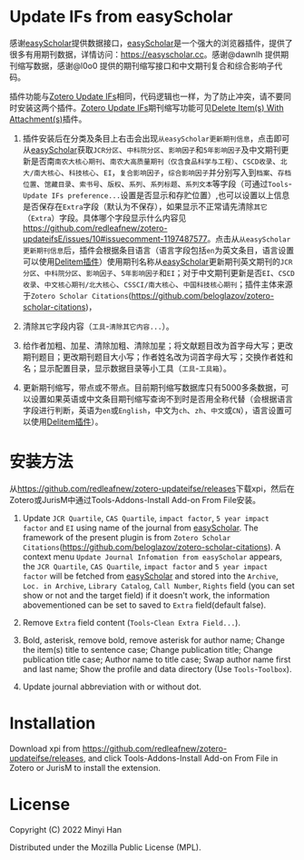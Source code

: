 # Update IFs from easyScholar

感谢[easyScholar](https://easyscholar.cc)提供数据接口，[easyScholar](https://easyscholar.cc)是一个强大的浏览器插件，提供了很多有用期刊数据，详情访问：<https://easyscholar.cc>。感谢@dawnlh 提供期刊缩写数据，感谢@l0o0 提供的期刊缩写接口和中文期刊复合和综合影响子代码。

插件功能与[Zotero Update IFs](https://github.com/redleafnew/zotero-updateifs)相同，代码逻辑也一样，为了防止冲突，请不要同时安装这两个插件。[Zotero Update IFs](https://github.com/redleafnew/zotero-updateifs)期刊缩写功能可见[Delete Item(s) With Attachment(s)](https://github.com/redleafnew/delitemwithatt)插件。

1. 插件安装后在分类及条目上右击会出现`从easyScholar更新期刊信息`，点击即可从[easyScholar](https://easyscholar.cc)获取`JCR分区`、`中科院分区`、`影响因子`和`5年影响因子`及中文期刊更新是否南`南农大核心期刊`、`南农大高质量期刊（仅含食品科学与工程）`、`CSCD收录`、`北大/南大核心`、`科技核心`、`EI`，`复合影响因子`，`综合影响因子`并分别写入到`档案`、`存档位置`、`馆藏目录`、`索书号`、`版权`、`系列`、`系列标题`、`系列文本`等字段（可通过`Tools`-`Update IFs preference...`设置是否显示和存贮位置）,也可以设置以上信息是否保存在`Extra`字段（默认为不保存），如果显示不正常请先清除`其它`（`Extra`）字段。具体哪个字段显示什么内容见<https://github.com/redleafnew/zotero-updateifsE/issues/10#issuecomment-1197487577>。点击从`从easyScholar更新期刊信息`后，插件会根据条目语言（语言字段包括`en`为英文条目，语言设置可以使用[Delitem插件](https://github.com/redleafnew/delitemwithatt)）使用期刊名称从[easyScholar](https://easyscholar.cc)更新期刊英文期刊的`JCR分区`、`中科院分区`、`影响因子`、`5年影响因子`和`EI`；对于中文期刊更新是否`EI`、`CSCD收录`、`中文核心期刊/北大核心`、`CSSCI/南大核心`、`中国科技核心期刊`；插件主体来源于`Zotero Scholar Citations`(<https://github.com/beloglazov/zotero-scholar-citations>)，
2. 清除`其它`字段内容（`工具`-`清除其它内容...`）。

3. 给作者加粗、加星、清除加粗、清除加星；将文献题目改为首字母大写；更改期刊题目；更改期刊题目大小写；作者姓名改为词首字母大写；交换作者姓和名；显示配置目录，显示数据目录等小工具（`工具`-`工具箱`）。

4. 更新期刊缩写，带点或不带点。目前期刊缩写数据库只有5000多条数据，可以设置如果英语或中文条目期刊缩写查询不到时是否用全称代替（会根据语言字段进行判断，英语为`en`或`English`，中文为`ch`、`zh`、`中文`或`CN`），语言设置可以使用[Delitem插件](https://github.com/redleafnew/delitemwithatt)）。

# 安装方法

从<https://github.com/redleafnew/zotero-updateifse/releases>下载xpi，然后在Zotero或JurisM中通过Tools-Addons-Install Add-on From File安装。



1. Update `JCR Quartile`, `CAS Quartile`, `impact factor`,  `5 year impact factor` and `EI` using name of the journal from [easyScholar](https://easyscholar.cc). The framework of the present plugin is from `Zotero Scholar Citations`(<https://github.com/beloglazov/zotero-scholar-citations>). A context menu `Update Journal Infomation from easyScholar` appears, the  `JCR Quartile`, `CAS Quartile`, `impact factor` and `5 year impact factor` will be fetched from [easyScholar](https://easyscholar.cc) and stored into the `Archive`, `Loc. in Archive`, `Library Catalog`, `Call Number`, `Rights` field (you can set show or not and the target field) if it doesn't work, the information abovementioned can be set to saved to `Extra` field(default false).


2. Remove `Extra` field content (`Tools`-`Clean Extra Field...`).

3. Bold, asterisk, remove bold, remove asterisk for author name; Change the item(s) title to sentence case; Change publication title; Change publication title case; Author name to title case; Swap author name first and last name; Show the profile and data directory (Use `Tools`-`Toolbox`).

4. Update journal abbreviation with or without dot.


# Installation
Download xpi from <https://github.com/redleafnew/zotero-updateifse/releases>, and click Tools-Addons-Install Add-on From File in Zotero or JurisM to install the extension. 

# License

Copyright (C) 2022 Minyi Han

Distributed under the Mozilla Public License (MPL).
